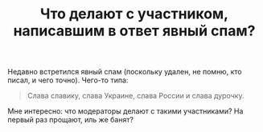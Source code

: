 ﻿---
title: "Что делают с участником, написавшим в ответ явный спам?"
se.owner.user_id: 337540
se.owner.display_name: "Victor VosMottor thanks Monica"
se.owner.link: "https://ru.meta.stackoverflow.com/users/337540/victor-vosmottor-thanks-monica"
se.link: "https://ru.meta.stackoverflow.com/questions/10421/%d0%a7%d1%82%d0%be-%d0%b4%d0%b5%d0%bb%d0%b0%d1%8e%d1%82-%d1%81-%d1%83%d1%87%d0%b0%d1%81%d1%82%d0%bd%d0%b8%d0%ba%d0%be%d0%bc-%d0%bd%d0%b0%d0%bf%d0%b8%d1%81%d0%b0%d0%b2%d1%88%d0%b8%d0%bc-%d0%b2-%d0%be%d1%82%d0%b2%d0%b5%d1%82-%d1%8f%d0%b2%d0%bd%d1%8b%d0%b9-%d1%81%d0%bf%d0%b0%d0%bc"
se.question_id: 10421
se.post_type: question
---
<p>Недавно  встретился явный спам (поскольку удален, не помню, кто писал, и чего точно). Чего-то типа:</p>

<blockquote>
  <p>Слава славику, слава Украине, слава России и слава дурочку.</p>
</blockquote>

<p>Мне интересно: что модераторы делают с такими участниками? На первый раз прощают, иль же банят?</p>
